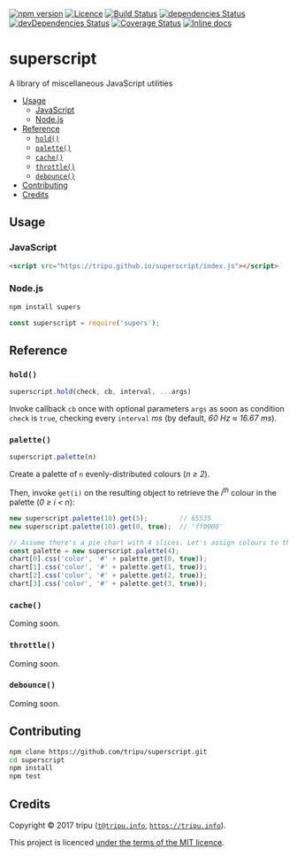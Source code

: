 [![npm version](https://img.shields.io/npm/v/supers.svg)](https://npmjs.org/package/supers)
[![Licence](https://img.shields.io/npm/l/supers.svg)](https://github.com/tripu/superscript/blob/master/LICENSE.md)
[![Build Status](https://travis-ci.org/tripu/superscript.svg?branch=master)](https://travis-ci.org/tripu/superscript)
[![dependencies Status](https://david-dm.org/tripu/superscript/status.svg)](https://david-dm.org/tripu/superscript)
[![devDependencies Status](https://david-dm.org/tripu/superscript/dev-status.svg)](https://david-dm.org/tripu/superscript?type=dev)
[![Coverage Status](https://coveralls.io/repos/github/tripu/superscript/badge.svg?branch=master)](https://coveralls.io/github/tripu/superscript?branch=master)
[![Inline docs](https://inch-ci.org/github/tripu/superscript.svg?branch=master)](https://inch-ci.org/github/tripu/superscript)

# superscript

A library of miscellaneous JavaScript utilities

* [Usage](#usage)
  * [JavaScript](#javascript)
  * [Node.js](#nodejs)
* [Reference](#reference)
  * [`hold()`](#hold)
  * [`palette()`](#palette)
  * [`cache()`](#cache)
  * [`throttle()`](#throttle)
  * [`debounce()`](#debounce)
* [Contributing](#contributing)
* [Credits](#credits)

## Usage

### JavaScript

```html
<script src="https://tripu.github.io/superscript/index.js"></script>
```

### Node.js

```bash
npm install supers
```

```javascript
const superscript = require('supers');
```

## Reference

### `hold()`

```javascript
superscript.hold(check, cb, interval, ...args)
```

Invoke callback `cb` once with optional parameters `args` as soon as condition `check` is `true`, checking every `interval` *ms* (by default, *60 Hz ≈ 16.67
ms*).

### `palette()`

```javascript
superscript.palette(n)
```

Create a palette of `n` evenly-distributed colours (*n ≥ 2*).

Then, invoke `get(i)` on the resulting object to retrieve the *i<sup>th</sup>* colour in the palette (*0 ≥ i < n*):

```javascript
new superscript.palette(10).get(5);        // 65535
new superscript.palette(10).get(0, true);  // 'ff0000'
```

```javascript
// Assume there's a pie chart with 4 slices. Let's assign colours to them:
const palette = new superscript.palette(4);
chart[0].css('color', '#' + palette.get(0, true));
chart[1].css('color', '#' + palette.get(1, true));
chart[2].css('color', '#' + palette.get(2, true));
chart[3].css('color', '#' + palette.get(3, true));
```

### `cache()`

Coming soon.

### `throttle()`

Coming soon.

### `debounce()`

Coming soon.

## Contributing

```bash
npm clone https://github.com/tripu/superscript.git
cd superscript
npm install
npm test

```

## Credits

Copyright &copy; 2017 tripu ([`t@tripu.info`](mailto:t@tripu.info), [`https://tripu.info`](https://tripu.info/)).

This project is licenced [under the terms of the MIT licence](LICENSE.md).
